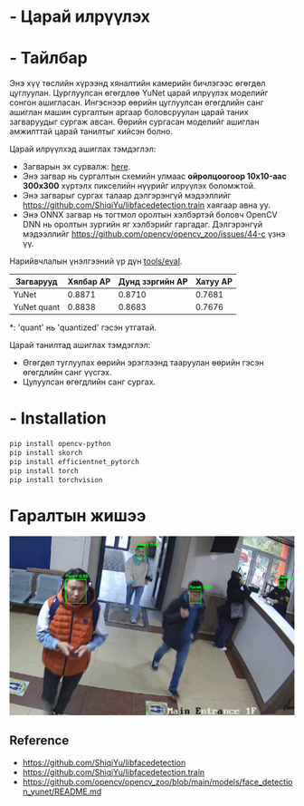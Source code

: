 # - Царай илрүүлэх 
# - Тайлбар

Энэ хүү төслийн хүрээнд хяналтийн камерийн бичлэгээс өгөгдөл цуглуулан. Цурглуулсан өгөгдлөө YuNet царай илрүүлэх моделийг сонгон ашигласан. Ингэснээр өөрийн цуглуулсан өгөгдлийн санг ашиглан машин сургалтын аргаар боловсруулан царай таних загваруудыг сургаж авсан. Өөрийн сургасан моделийг ашиглан амжилттай царай танилтыг хийсэн болно.

Царай илрүүлхэд ашиглах тэмдэглэл:

- Загварын эх сурвалж: [here](https://github.com/ShiqiYu/libfacedetection.train/blob/a61a428929148171b488f024b5d6774f93cdbc13/tasks/task1/onnx/yunet.onnx).
- Энэ загвар нь сургалтын схемийн улмаас **ойролцоогоор 10x10-аас 300x300** хүртэлх пикселийн нүүрийг илрүүлэх боломжтой.
- Энэ загварыг сургах талаар дэлгэрэнгүй мэдээллийг https://github.com/ShiqiYu/libfacedetection.train хаягаар авна уу.
- Энэ ONNX загвар нь тогтмол оролтын хэлбэртэй боловч OpenCV DNN нь оролтын зургийн яг хэлбэрийг гаргадаг. Дэлгэрэнгүй мэдээллийг https://github.com/opencv/opencv_zoo/issues/44-с үзнэ үү.

Нарийвчлалын үнэлгээний үр дүн [tools/eval](../../tools/eval).

| Загварууд   | Хялбар AP | Дунд зэргийн AP | Хатуу AP |
| ----------- | -------   | ---------       | -------  |
| YuNet       | 0.8871    | 0.8710          | 0.7681   |
| YuNet quant | 0.8838    | 0.8683          | 0.7676   |

\*: 'quant' нь 'quantized' гэсэн утгатай.


Царай танилтад ашиглах тэмдэглэл:

- Өгөгдөл туглуулах өөрийн эрэглээнд тааруулан өөрийн гэсэн өгөгдлийн санг үүсгэх.
- Цулуулсан өгөгдлийн санг сургах.

# - Installation

```shell
pip install opencv-python
pip install skorch
pip install efficientnet_pytorch
pip install torch
pip install torchvision
```

# Гаралтын жишээ

![туршилт](./turshiltiin_zurag.png)

## Reference

- https://github.com/ShiqiYu/libfacedetection
- https://github.com/ShiqiYu/libfacedetection.train
- https://github.com/opencv/opencv_zoo/blob/main/models/face_detection_yunet/README.md
